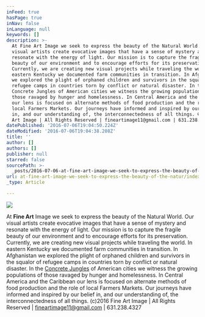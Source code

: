 ```yaml
---
inFeed: true
hasPage: true
inNav: false
inLanguage: null
keywords: []
description: >-
  At Fine Art Image we seek to express the beauty of the Natural World. Our
  visual artists create evocative images that have a sense of mystery and
  resonate with the energy of light. Our mission is to capture the fragile
  beauty of our environment and to encourage efforts for its preservation.
  Currently, we are creating new visual projects while traveling the world. In
  eastern Kentucky we documented farm communities in transition. In Afghanistan
  we explored the plight of orphaned children and survivors in the squalor of
  refugee camps in countries torn by conflict or natural disaster. In the
  Concrete Jungles of American cities we witness the growing populations of
  those ravaged by hunger and homelessness. In Central America and the Caribbean
  our lens is focused on alternate methods of food production and the role of
  local Farmers Markets. Our journeys have informed and inspired by our belief
  in, and our understanding of, the interconnectedness of all things. ©2016 Fine
  Art Image | All Rights Reserved | fineartimage11@gmail.com | 631.238.4327
datePublished: '2016-07-06T19:04:50.224Z'
dateModified: '2016-07-06T19:04:38.208Z'
title: ''
author: []
authors: []
publisher: null
starred: false
sourcePath: >-
  _posts/2016-07-06-at-fine-art-image-we-seek-to-express-the-beauty-of-the-natur.md
url: at-fine-art-image-we-seek-to-express-the-beauty-of-the-natur/index.html
_type: Article

---
```

![](https://the-grid-user-content.s3-us-west-2.amazonaws.com/c412818c-0c28-4f69-8e61-884a97f42d58.jpg)

At **Fine Art** Image we seek to express the beauty of the Natural World. Our visual artists create evocative images that have a sense of mystery and resonate with the energy of light. Our mission is to capture the fragile beauty of our environment and to encourage efforts for its preservation. Currently, we are creating new visual projects while traveling the world. In eastern Kentucky we documented farm communities in transition. In Afghanistan we explored the plight of orphaned children and survivors in the squalor of refugee camps in countries torn by conflict or natural disaster. In the [Concrete Jungles][0] of American cities we witness the growing populations of those ravaged by hunger and homelessness. In Central America and the Caribbean our lens is focused on alternate methods of food production and the role of local Farmers Markets. Our journeys have informed and inspired by our belief in, and our understanding of, the interconnectedness of all things. (c)2016 Fine Art Image | All Rights Reserved | fineartimage11@gmail.com | 631.238.4327

  


[0]: www.concretejungles.us